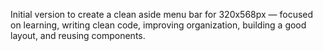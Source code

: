 Initial version to create a clean aside menu bar for 320x568px — focused on learning, writing clean code, improving organization, building a good layout, and reusing components.
